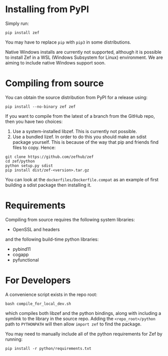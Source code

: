 # Installing from PyPI

Simply run:

`pip install zef`

You may have to replace `pip` with `pip3` in some distributions.

Native Windows installs are currently not supported, although it is possible to
install Zef in a WSL (Windows Subsystem for Linux) environment. We are aiming to
include native Windows support soon.

# Compiling from source

You can obtain the source distribution from PyPI for a release using:

`pip install --no-binary zef zef`

If you want to compile from the latest of a branch from the GitHub repo, then
you have two choices:

1. Use a system-installed libzef. This is currently not possible.
2. Use a bundled lizef. In order to do this you should make an sdist package
yourself. This is because of the way that pip and friends find files to copy.
Hence:

```
git clone https://github.com/zefhub/zef
cd zef/python
python setup.py sdist
pip install dist/zef-<version>.tar.gz
```

You can look at the `dockerfiles/Dockerfile.compat` as an example of first
building a sdist package then installing it.

# Requirements

Compiling from source requires the following system libraries:

- OpenSSL and headers

and the following build-time python libraries:

- pybind11
- cogapp
- pyfunctional


# For Developers

A convenience script exists in the repo root:

`bash compile_for_local_dev.sh`

which compiles both libzef and the python bindings, along with including a symlink to the library in the source repo. Adding the `<repo_root>/python` path to `PYTHONPATH` will then allow `import zef` to find the package.

You may need to manually include all of the python requirements for Zef by
running:

`pip install -r python/requirements.txt`

